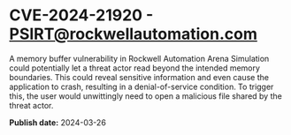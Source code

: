 # CVE-2024-21920 - PSIRT@rockwellautomation.com




A memory buffer vulnerability in Rockwell Automation Arena Simulation could potentially let a threat actor read beyond the intended memory boundaries. This could reveal sensitive information and even cause the application to crash, resulting in a denial-of-service condition. To trigger this, the user would unwittingly need to open a malicious file shared by the threat actor.





**Publish date:** 2024-03-26
